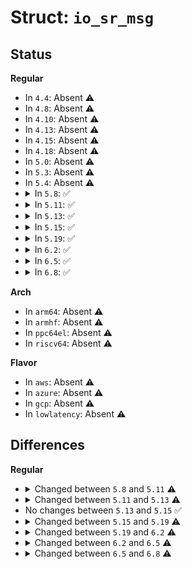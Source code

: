 # Struct: <code>io_sr_msg</code>

## Status
<b>Regular</b>
<ul>
<li>
In <code>4.4</code>: Absent ⚠️
</li>
<li>
In <code>4.8</code>: Absent ⚠️
</li>
<li>
In <code>4.10</code>: Absent ⚠️
</li>
<li>
In <code>4.13</code>: Absent ⚠️
</li>
<li>
In <code>4.15</code>: Absent ⚠️
</li>
<li>
In <code>4.18</code>: Absent ⚠️
</li>
<li>
In <code>5.0</code>: Absent ⚠️
</li>
<li>
In <code>5.3</code>: Absent ⚠️
</li>
<li>
In <code>5.4</code>: Absent ⚠️
</li>
<li>
<details>
<summary>In <code>5.8</code>: ✅</summary>

```c
struct io_sr_msg {
    struct file *file;
    struct user_msghdr *msg;
    void *buf;
    int msg_flags;
    int bgid;
    size_t len;
    struct io_buffer *kbuf;
};
```
</details>
</li>
<li>
<details>
<summary>In <code>5.11</code>: ✅</summary>

```c
struct io_sr_msg {
    struct file *file;
    struct user_msghdr *umsg;
    void *buf;
    int msg_flags;
    int bgid;
    size_t len;
    struct io_buffer *kbuf;
};
```
</details>
</li>
<li>
<details>
<summary>In <code>5.13</code>: ✅</summary>

```c
struct io_sr_msg {
    struct file *file;
    struct compat_msghdr *umsg_compat;
    struct user_msghdr *umsg;
    void *buf;
    int msg_flags;
    int bgid;
    size_t len;
    struct io_buffer *kbuf;
};
```
</details>
</li>
<li>
<details>
<summary>In <code>5.15</code>: ✅</summary>

```c
struct io_sr_msg {
    struct file *file;
    struct compat_msghdr *umsg_compat;
    struct user_msghdr *umsg;
    void *buf;
    int msg_flags;
    int bgid;
    size_t len;
    struct io_buffer *kbuf;
};
```
</details>
</li>
<li>
<details>
<summary>In <code>5.19</code>: ✅</summary>

```c
struct io_sr_msg {
    struct file *file;
    struct compat_msghdr *umsg_compat;
    struct user_msghdr *umsg;
    void *buf;
    int msg_flags;
    size_t len;
    size_t done_io;
    unsigned int flags;
};
```
</details>
</li>
<li>
<details>
<summary>In <code>6.2</code>: ✅</summary>

```c
struct io_sr_msg {
    struct file *file;
    struct compat_msghdr *umsg_compat;
    struct user_msghdr *umsg;
    void *buf;
    unsigned int len;
    unsigned int done_io;
    unsigned int msg_flags;
    u16 flags;
    u16 addr_len;
    u16 buf_group;
    void *addr;
    struct io_kiocb *notif;
};
```
</details>
</li>
<li>
<details>
<summary>In <code>6.5</code>: ✅</summary>

```c
struct io_sr_msg {
    struct file *file;
    struct compat_msghdr *umsg_compat;
    struct user_msghdr *umsg;
    void *buf;
    unsigned int len;
    unsigned int done_io;
    unsigned int msg_flags;
    u16 flags;
    u16 addr_len;
    u16 buf_group;
    void *addr;
    void *msg_control;
    struct io_kiocb *notif;
};
```
</details>
</li>
<li>
<details>
<summary>In <code>6.8</code>: ✅</summary>

```c
struct io_sr_msg {
    struct file *file;
    struct compat_msghdr *umsg_compat;
    struct user_msghdr *umsg;
    void *buf;
    unsigned int len;
    unsigned int done_io;
    unsigned int msg_flags;
    unsigned int nr_multishot_loops;
    u16 flags;
    u16 addr_len;
    u16 buf_group;
    void *addr;
    void *msg_control;
    struct io_kiocb *notif;
};
```
</details>
</li>
</ul>
<b>Arch</b>
<ul>
<li>
In <code>arm64</code>: Absent ⚠️
</li>
<li>
In <code>armhf</code>: Absent ⚠️
</li>
<li>
In <code>ppc64el</code>: Absent ⚠️
</li>
<li>
In <code>riscv64</code>: Absent ⚠️
</li>
</ul>
<b>Flavor</b>
<ul>
<li>
In <code>aws</code>: Absent ⚠️
</li>
<li>
In <code>azure</code>: Absent ⚠️
</li>
<li>
In <code>gcp</code>: Absent ⚠️
</li>
<li>
In <code>lowlatency</code>: Absent ⚠️
</li>
</ul>

## Differences
<b>Regular</b>
<ul>
<li>
<details>
<summary>Changed between <code>5.8</code> and <code>5.11</code> ⚠️</summary>
<ul>
<li>
<b>Field added. </b>
<code>struct user_msghdr *umsg</code>
</li>
<li>
<b>Field removed. </b>
<code>struct user_msghdr *msg</code>
</li>
</ul>
</details>
</li>
<li>
<details>
<summary>Changed between <code>5.11</code> and <code>5.13</code> ⚠️</summary>
<ul>
<li>
<b>Field added. </b>
<code>struct compat_msghdr *umsg_compat</code>
</li>
</ul>
</details>
</li>
<li>
No changes between <code>5.13</code> and <code>5.15</code> ✅
</li>
<li>
<details>
<summary>Changed between <code>5.15</code> and <code>5.19</code> ⚠️</summary>
<ul>
<li>
<b>Field added. </b>
<code>size_t done_io</code>
</li>
<li>
<b>Field added. </b>
<code>unsigned int flags</code>
</li>
<li>
<b>Field removed. </b>
<code>int bgid</code>
</li>
<li>
<b>Field removed. </b>
<code>struct io_buffer *kbuf</code>
</li>
</ul>
</details>
</li>
<li>
<details>
<summary>Changed between <code>5.19</code> and <code>6.2</code> ⚠️</summary>
<ul>
<li>
<b>Field added. </b>
<code>u16 addr_len</code>
</li>
<li>
<b>Field added. </b>
<code>u16 buf_group</code>
</li>
<li>
<b>Field added. </b>
<code>void *addr</code>
</li>
<li>
<b>Field added. </b>
<code>struct io_kiocb *notif</code>
</li>
<li>
<b>Field type changed. </b>
<code>int msg_flags</code> ➡️ <code>unsigned int msg_flags</code>
</li>
<li>
<b>Field type changed. </b>
<code>size_t len</code> ➡️ <code>unsigned int len</code>
</li>
<li>
<b>Field type changed. </b>
<code>size_t done_io</code> ➡️ <code>unsigned int done_io</code>
</li>
<li>
<b>Field type changed. </b>
<code>unsigned int flags</code> ➡️ <code>u16 flags</code>
</li>
</ul>
</details>
</li>
<li>
<details>
<summary>Changed between <code>6.2</code> and <code>6.5</code> ⚠️</summary>
<ul>
<li>
<b>Field added. </b>
<code>void *msg_control</code>
</li>
</ul>
</details>
</li>
<li>
<details>
<summary>Changed between <code>6.5</code> and <code>6.8</code> ⚠️</summary>
<ul>
<li>
<b>Field added. </b>
<code>unsigned int nr_multishot_loops</code>
</li>
</ul>
</details>
</li>
</ul>
